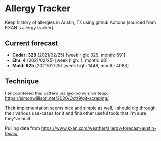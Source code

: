 # Allergy Tracker

Keep history of allergies in Austin, TX using github Actions (sourced from KXAN's allergy tracker)

## Current forecast
<!-- INJECT FORECAST -->
- **Cedar: 329** (2021/02/25)  [week high: 329, month: 691]
- **Elm: 4** (2021/02/25)  [week high: 4, month: 68]
- **Mold: 925** (2021/02/25)  [week high: 1448, month: 4083]
<!-- END INJECT FORECAST -->

## Technique

I encountered this pattern via [@simonw's](https://github.com/simonw) writeup: https://simonwillison.net/2020/Oct/9/git-scraping/

Their implementation seems nice and simple as well, I should dig through their various use-cases for it and find other useful tools that I'm sure they've built

Pulling data from https://www.kxan.com/weather/allergy-forecast-austin-texas/

